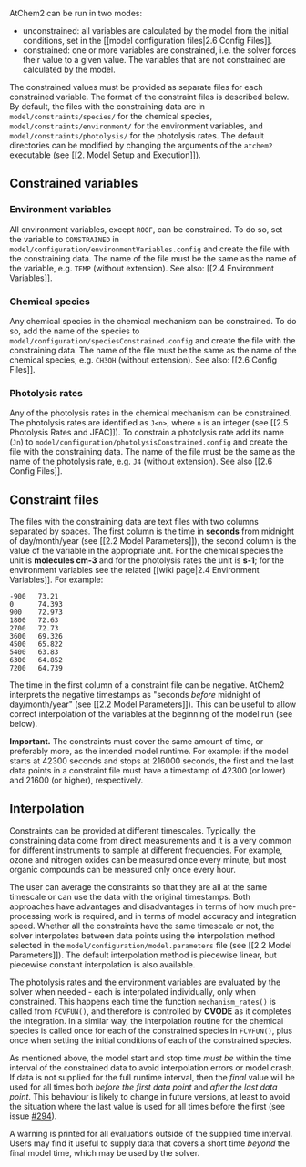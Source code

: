 AtChem2 can be run in two modes:

* unconstrained: all variables are calculated by the model from the initial conditions, set in the [[model configuration files|2.6 Config Files]].
* constrained: one or more variables are constrained, i.e. the solver forces their value to a given value. The variables that are not constrained are calculated by the model.

The constrained values must be provided as separate files for each constrained variable. The format of the constraint files is described below. By default, the files with the constraining data are in `model/constraints/species/` for the chemical species, `model/constraints/environment/` for the environment variables, and `model/constraints/photolysis/` for the photolysis rates. The default directories can be modified by changing the arguments of the `atchem2` executable (see [[2. Model Setup and Execution]]).

## Constrained variables

### Environment variables

All environment variables, except `ROOF`, can be constrained. To do so, set the variable to `CONSTRAINED` in `model/configuration/environmentVariables.config` and create the file with the constraining data. The name of the file must be the same as the name of the variable, e.g. `TEMP` (without extension). See also: [[2.4 Environment Variables]].

### Chemical species

Any chemical species in the chemical mechanism can be constrained. To do so, add the name of the species to `model/configuration/speciesConstrained.config` and create the file with the constraining data. The name of the file must be the same as the name of the chemical species, e.g. `CH3OH` (without extension). See also: [[2.6 Config Files]].

### Photolysis rates

Any of the photolysis rates in the chemical mechanism can be constrained. The photolysis rates are identified as `J<n>`, where `n` is an integer (see [[2.5 Photolysis Rates and JFAC]]). To constrain a photolysis rate add its name (`Jn`) to `model/configuration/photolysisConstrained.config` and create the file with the constraining data. The name of the file must be the same as the name of the photolysis rate, e.g. `J4` (without extension). See also [[2.6 Config Files]].

## Constraint files

The files with the constraining data are text files with two columns separated by spaces. The first column is the time in **seconds**  from midnight of day/month/year (see [[2.2 Model Parameters]]), the second column is the value of the variable in the appropriate unit. For the chemical species the unit is **molecules cm-3** and for the photolysis rates the unit is **s-1**; for the environment variables see the related [[wiki page|2.4 Environment Variables]]. For example:

    -900   73.21
    0      74.393
    900    72.973
    1800   72.63
    2700   72.73
    3600   69.326
    4500   65.822
    5400   63.83
    6300   64.852
    7200   64.739

The time in the first column of a constraint file can be negative. AtChem2 interprets the negative timestamps as "seconds _before_ midnight of day/month/year" (see [[2.2 Model Parameters]]). This can be useful to allow correct interpolation of the variables at the beginning of the model run (see below).

**Important.** The constraints must cover the same amount of time, or preferably more, as the intended model runtime. For example: if the model starts at 42300 seconds and stops at 216000 seconds, the first and the last data points in a constraint file must have a timestamp of 42300 (or lower) and 21600 (or higher), respectively.

## Interpolation

Constraints can be provided at different timescales. Typically, the constraining data come from direct measurements and it is a very common for different instruments to sample at different frequencies. For example, ozone and nitrogen oxides can be measured once every minute, but most organic compounds can be measured only once every hour.

The user can average the constraints so that they are all at the same timescale or can use the data with the original timestamps. Both approaches have advantages and disadvantages in terms of how much pre-processing work is required, and in terms of model accuracy and integration speed. Whether all the constraints have the same timescale or not, the solver interpolates between data points using the interpolation method selected in the `model/configuration/model.parameters` file (see [[2.2 Model Parameters]]). The default interpolation method is piecewise linear, but piecewise constant interpolation is also available.

The photolysis rates and the environment variables are evaluated by the solver when needed - each is interpolated individually, only when constrained. This happens each time the function `mechanism_rates()` is called from `FCVFUN()`, and therefore is controlled by **CVODE** as it completes the integration. In a similar way, the interpolation routine for the chemical species is called once for each of the constrained species in `FCVFUN()`, plus once when setting the initial conditions of each of the constrained species.

As mentioned above, the model start and stop time _must be_ within the time interval of the constrained data to avoid interpolation errors or model crash. If data is not supplied for the full runtime interval, then the _final_ value will be used for all times both _before the first data point_ and _after the last data point_. This behaviour is likely to change in future versions, at least to avoid the situation where the last value is used for all times before the first (see issue [#294](https://github.com/AtChem/AtChem2/issues/294)).

A warning is printed for all evaluations outside of the supplied time interval. Users may find it useful to supply data that covers a short time _beyond_ the final model time, which may be used by the solver.
